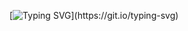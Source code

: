 [![Typing SVG](https://readme-typing-svg.demolab.com?font=consolas&weight=500&size=30&pause=1000&color=D984F7&center=true&width=435&lines=Hello+world!)](https://git.io/typing-svg)
